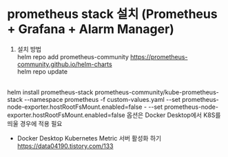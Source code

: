 # prometheus stack 설치 (Prometheus + Grafana + Alarm Manager)


1. 설치 방법 <br>
helm repo add prometheus-community https://prometheus-community.github.io/helm-charts<br>
helm repo update<br>
<br>
helm install prometheus-stack prometheus-community/kube-prometheus-stack --namespace prometheus -f custom-values.yaml --set prometheus-node-exporter.hostRootFsMount.enabled=false
- --set prometheus-node-exporter.hostRootFsMount.enabled=false 옵션은 Docker Desktop에서 K8S를 띄울 경우에 적용 필요

<br>

- Docker Desktop Kubernetes Metric 서버 활성화 하기 <br>
https://data04190.tistory.com/133